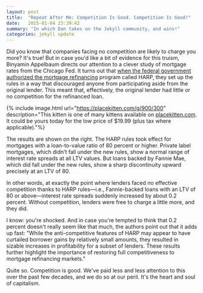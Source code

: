 ```yaml
---
layout: post
title:  "Repeat After Me: Competition Is Good. Competition Is Good!"
date:   2015-01-04 23:39:42
summary: "In which Dan takes on the Jekyll community, and wins!"
categories: jekyll update
---
```

Did you know that companies facing no competition are likely to charge you more? It's true! But in case you'd like a bit of evidence for this truism, Binyamin Appelbaum directs our attention to a clever study of mortgage rates from the Chicago Fed. It turns out that [when the federal government authorized the mortgage refinancing](http://) program called HARP, they set up the rules in a way that discouraged anyone from participating aside from the original lender. This meant that, effectively, the original lender had little or no competition for the refinanced loan.

{% include image.html url="https://placekitten.com/g/900/300" description="This kitten is one of many kittens available on <a href='http://placekitten.com'>placekitten.com</a>. It could be yours today for the low price of $19.99 (plus tax where applicable)."%}

The results are shown on the right. The HARP rules took effect for mortgages with a loan-to-value ratio of 80 percent or higher. Private label mortgages, which didn't fall under the new rules, show a normal range of interest rate spreads at all LTV values. But loans backed by Fannie Mae, which did fall under the new rules, show a sharp discontinuity upward precisely at an LTV of 80.

In other words, at exactly the point where lenders faced no effective competition thanks to HARP rules—i.e., Fannie-backed loans with an LTV of 80 or above—interest rate spreads suddenly increased by about 0.2 percent. Without competition, lenders were free to charge a little more, and they did.

I know: you're shocked. And in case you're tempted to think that 0.2 percent doesn't really seem like that much, the authors point out that it adds up fast: "While the anti-competitive features of HARP may appear to have curtailed borrower gains by relatively small amounts, they resulted in sizable increases in profitability for a subset of lenders. These results further highlight the importance of restoring full competitiveness to mortgage refinancing markets."

Quite so. Competition is good. We've paid less and less attention to this over the past few decades, and we do so at our peril. It's the heart and soul of capitalism.